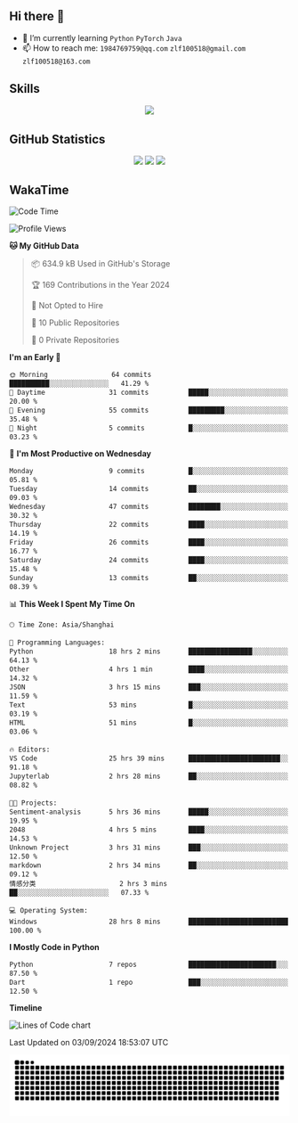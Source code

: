 ## Hi there 👋

- 🌱 I’m currently learning `Python` `PyTorch` `Java`
- 📫 How to reach me: `1984769759@qq.com` `zlf100518@gmail.com` `zlf100518@163.com`

## Skills
<div align="center"> <img src="https://skillicons.dev/icons?i=python,linux,git,github,html,css,js" /> </div>

## GitHub Statistics

<div align="center">
  <img src="https://github-readme-stats.vercel.app/api?username=mrcchenfeng&show_icons=true&theme=tokyonight" />
  <img src="https://github-readme-stats.vercel.app/api/top-langs/?username=mrcchenfeng&show_icons=true&theme=tokyonight" />
  <img src="https://github-readme-activity-graph.vercel.app/graph?username=mrcchenfeng&theme=xcode" />
</div>

## WakaTime

<!--START_SECTION:waka-->
![Code Time](http://img.shields.io/badge/Code%20Time-81%20hrs%2020%20mins-blue)

![Profile Views](http://img.shields.io/badge/Profile%20Views-2-blue)

**🐱 My GitHub Data** 

> 📦 634.9 kB Used in GitHub's Storage 
 > 
> 🏆 169 Contributions in the Year 2024
 > 
> 🚫 Not Opted to Hire
 > 
> 📜 10 Public Repositories 
 > 
> 🔑 0 Private Repositories 
 > 
**I'm an Early 🐤** 

```text
🌞 Morning                64 commits          ██████████░░░░░░░░░░░░░░░   41.29 % 
🌆 Daytime                31 commits          █████░░░░░░░░░░░░░░░░░░░░   20.00 % 
🌃 Evening                55 commits          █████████░░░░░░░░░░░░░░░░   35.48 % 
🌙 Night                  5 commits           █░░░░░░░░░░░░░░░░░░░░░░░░   03.23 % 
```
📅 **I'm Most Productive on Wednesday** 

```text
Monday                   9 commits           █░░░░░░░░░░░░░░░░░░░░░░░░   05.81 % 
Tuesday                  14 commits          ██░░░░░░░░░░░░░░░░░░░░░░░   09.03 % 
Wednesday                47 commits          ████████░░░░░░░░░░░░░░░░░   30.32 % 
Thursday                 22 commits          ████░░░░░░░░░░░░░░░░░░░░░   14.19 % 
Friday                   26 commits          ████░░░░░░░░░░░░░░░░░░░░░   16.77 % 
Saturday                 24 commits          ████░░░░░░░░░░░░░░░░░░░░░   15.48 % 
Sunday                   13 commits          ██░░░░░░░░░░░░░░░░░░░░░░░   08.39 % 
```


📊 **This Week I Spent My Time On** 

```text
🕑︎ Time Zone: Asia/Shanghai

💬 Programming Languages: 
Python                   18 hrs 2 mins       ████████████████░░░░░░░░░   64.13 % 
Other                    4 hrs 1 min         ████░░░░░░░░░░░░░░░░░░░░░   14.32 % 
JSON                     3 hrs 15 mins       ███░░░░░░░░░░░░░░░░░░░░░░   11.59 % 
Text                     53 mins             █░░░░░░░░░░░░░░░░░░░░░░░░   03.19 % 
HTML                     51 mins             █░░░░░░░░░░░░░░░░░░░░░░░░   03.06 % 

🔥 Editors: 
VS Code                  25 hrs 39 mins      ███████████████████████░░   91.18 % 
Jupyterlab               2 hrs 28 mins       ██░░░░░░░░░░░░░░░░░░░░░░░   08.82 % 

🐱‍💻 Projects: 
Sentiment-analysis       5 hrs 36 mins       █████░░░░░░░░░░░░░░░░░░░░   19.95 % 
2048                     4 hrs 5 mins        ████░░░░░░░░░░░░░░░░░░░░░   14.53 % 
Unknown Project          3 hrs 31 mins       ███░░░░░░░░░░░░░░░░░░░░░░   12.50 % 
markdown                 2 hrs 34 mins       ██░░░░░░░░░░░░░░░░░░░░░░░   09.12 % 
情感分类                     2 hrs 3 mins        ██░░░░░░░░░░░░░░░░░░░░░░░   07.33 % 

💻 Operating System: 
Windows                  28 hrs 8 mins       █████████████████████████   100.00 % 
```

**I Mostly Code in Python** 

```text
Python                   7 repos             ██████████████████████░░░   87.50 % 
Dart                     1 repo              ███░░░░░░░░░░░░░░░░░░░░░░   12.50 % 
```



**Timeline**

![Lines of Code chart](https://raw.githubusercontent.com/mrcchenfeng/mrcchenfeng/main/assets/bar_graph.png)


 Last Updated on 03/09/2024 18:53:07 UTC
<!--END_SECTION:waka-->

<div align="center"><img src="./assets/github-snake-dark.svg" /></div>
